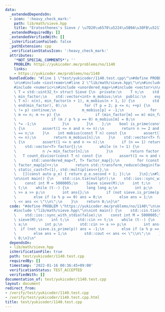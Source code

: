 ```yaml
---
data:
  _extendedDependsOn:
  - icon: ':heavy_check_mark:'
    path: lib/math/sieve.hpp
    title: "Eratosthenes's Sieve / \u7D20\u6570\u5224\u5B9A\u30FB\u5217\u6319"
  _extendedRequiredBy: []
  _extendedVerifiedWith: []
  _isVerificationFailed: false
  _pathExtension: cpp
  _verificationStatusIcon: ':heavy_check_mark:'
  attributes:
    '*NOT_SPECIAL_COMMENTS*': ''
    PROBLEM: https://yukicoder.me/problems/no/1140
    links:
    - https://yukicoder.me/problems/no/1140
  bundledCode: "#line 1 \"test/yukicoder/1140.test.cpp\"\n#define PROBLEM \"https://yukicoder.me/problems/no/1140\"\
    \n\n#include <iostream>\n#line 2 \"lib/math/sieve.hpp\"\n\n#include <cassert>\n\
    #include <numeric>\n#include <unordered_map>\n#include <vector>\n\ntemplate<class\
    \ T = std::uint32_t> struct Sieve {\n  private:\n    T n;\n    std::vector<T>\
    \ min_factor;\n    std::vector<int> m_mobius;\n\n  public:\n    explicit Sieve(const\
    \ T n): n(n), min_factor(n + 1), m_mobius(n + 1, 1) {\n        std::iota(begin(min_factor),\
    \ end(min_factor), 0);\n        for (T p = 2; p <= n; ++p) {\n            if (min_factor[p]\
    \ != p) continue;\n            m_mobius[p] = -1;\n            for (T m = p * 2;\
    \ m <= n; m += p) {\n                if (min_factor[m] == m) min_factor[m] = p;\n\
    \                if (m / p % p == 0) m_mobius[m] = 0;\n                else m_mobius[m]\
    \ *= -1;\n            }\n        }\n    };\n    bool is_prime(const T n) const\
    \ {\n        assert(1 <= n and n <= n);\n        return n >= 2 and min_factor[n]\
    \ == n;\n    }\n    int mobius(const T n) const {\n        assert(1 <= n and n\
    \ <= n);\n        return m_mobius[n];\n    }\n    std::vector<T> factor(T n) const\
    \ {\n        assert(1 <= n and n <= n);\n        if (n == 1) return {};\n    \
    \    std::vector<T> factor{};\n        while (n != 1) {\n            factor.emplace_back(min_factor[n]);\n\
    \            n /= min_factor[n];\n        }\n        return factor;\n    }\n \
    \   T count_divisor(const T n) const {\n        assert(1 <= n and n <= n);\n \
    \       std::unordered_map<T, T> factor_map{};\n        for (const auto& p: this->factor(n))\
    \ factor_map[p]++;\n        return std::transform_reduce(cbegin(factor_map), cend(factor_map),\
    \ static_cast<T>(1), std::multiplies<>{},\n                                  \
    \   [](const auto p_e) { return p_e.second + 1; });\n    }\n};\n#line 5 \"test/yukicoder/1140.test.cpp\"\
    \n\nint main() {\n    std::cin.tie(nullptr);\n    std::ios::sync_with_stdio(false);\n\
    \    const int M = 5000005;\n    Sieve sieve(M);\n    int t;\n    std::cin >>\
    \ t;\n    while (t--) {\n        long long a;\n        int p;\n        std::cin\
    \ >> a >> p;\n        int ans{};\n        if (not sieve.is_prime(p)) ans = -1;\n\
    \        else if (a % p == 0) ans = 0;\n        else ans = 1;\n        std::cout\
    \ << ans << \"\\n\";\n    }\n    return 0;\n}\n"
  code: "#define PROBLEM \"https://yukicoder.me/problems/no/1140\"\n\n#include <iostream>\n\
    #include \"lib/math/sieve.hpp\"\n\nint main() {\n    std::cin.tie(nullptr);\n\
    \    std::ios::sync_with_stdio(false);\n    const int M = 5000005;\n    Sieve\
    \ sieve(M);\n    int t;\n    std::cin >> t;\n    while (t--) {\n        long long\
    \ a;\n        int p;\n        std::cin >> a >> p;\n        int ans{};\n      \
    \  if (not sieve.is_prime(p)) ans = -1;\n        else if (a % p == 0) ans = 0;\n\
    \        else ans = 1;\n        std::cout << ans << \"\\n\";\n    }\n    return\
    \ 0;\n}\n"
  dependsOn:
  - lib/math/sieve.hpp
  isVerificationFile: true
  path: test/yukicoder/1140.test.cpp
  requiredBy: []
  timestamp: '2022-01-16 00:36:45+09:00'
  verificationStatus: TEST_ACCEPTED
  verifiedWith: []
documentation_of: test/yukicoder/1140.test.cpp
layout: document
redirect_from:
- /verify/test/yukicoder/1140.test.cpp
- /verify/test/yukicoder/1140.test.cpp.html
title: test/yukicoder/1140.test.cpp
---
```

